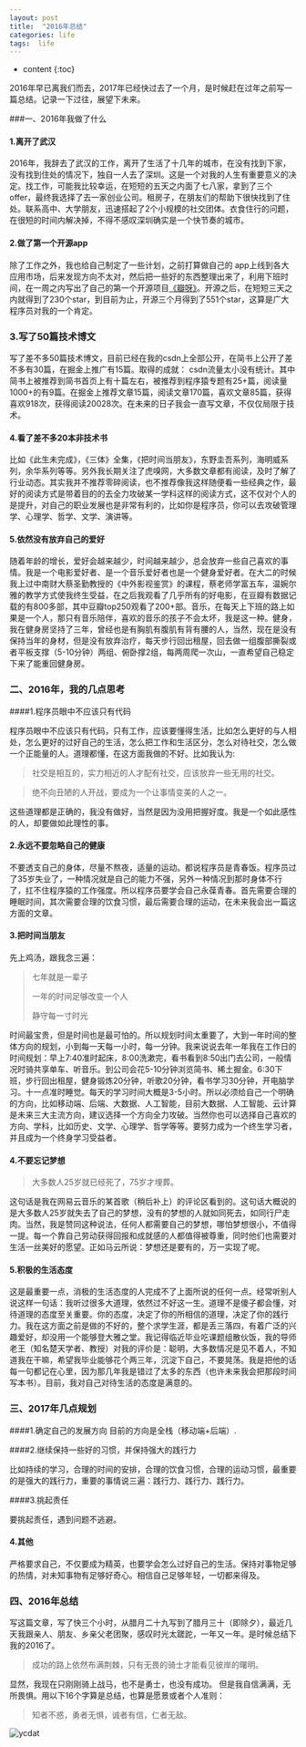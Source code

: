 ```yaml
---
layout: post
title:  "2016年总结"
categories: life
tags:  life
---
```


* content
{:toc}

2016年早已离我们而去，2017年已经快过去了一个月，是时候赶在过年之前写一篇总结。记录一下过往，展望下未来。

<!--more-->

###一、2016年我做了什么

#### 1.离开了武汉

2016年，我辞去了武汉的工作，离开了生活了十几年的城市，在没有找到下家，没有找到住处的情况下，独自一人去了深圳。这是一个对我的人生有重要意义的决定。找工作，可能我比较幸运，在短短的五天之内面了七八家，拿到了三个offer，最终我选择了去一家创业公司。租房子，在朋友们的帮助下很快找到了住处。联系高中、大学朋友，迅速搭起了2个小规模的社交团体。衣食住行的问题，在很短的时间内解决掉，不得不感叹深圳确实是一个快节奏的城市。

####  2.做了第一个开源app

除了工作之外，我也给自己制定了一些计划，之前打算做自己的 app上线到各大应用市场，后来发现方向不太对，然后把一些好的东西整理出来了，利用下班时间，在一周之内写出了自己的第一个开源项目[《瓣呀》](https://github.com/forezp/banya)。开源之后，在短短三天之内就得到了230个star，到目前为止，开源三个月得到了551个star，这算是广大程序员对我的一个肯定。

### 3.写了50篇技术博文

写了差不多50篇技术博文，目前已经在我的csdn上全部公开，在简书上公开了差不多有30篇，在掘金上推广有15篇。取得的成就： csdn流量太小没有统计。其中简书上被推荐到简书首页上有十篇左右，被推荐到程序猿专题有25+篇，阅读量1000+的有9篇。在掘金上推荐文章15篇，阅读文章170篇，喜欢文章85篇，获得喜欢918次，获得阅读20028次。在未来的日子我会一直写文章，不仅仅局限于技术。


#### 4.看了差不多20本非技术书

比如《此生未完成》，《三体》全集，《把时间当朋友》，东野圭吾系列，海明威系列，余华系列等等。另外我长期关注了虎嗅网，大多数文章都有阅读，及时了解了行业动态。其实我并不推荐零碎阅读，也不推荐像我这样随便看一些经典之作，最好的阅读方式是带着目的的去全力攻破某一学科这样的阅读方式，这不仅对个人的是提升，对自己的职业发展也是非常有利的，比如你是程序员，你可以去攻破管理学、心理学、哲学、文学、演讲等。

#### 5.依然没有放弃自己的爱好

随着年龄的增长，爱好会越来越少，时间越来越少，总会放弃一些自己喜欢的事情。我是一个电影爱好者、是一个音乐爱好者也是一个健身爱好者。在大二的时候我上过中南财大蔡圣勤教授的《中外影视鉴赏》的课程，蔡老师学富五车，温婉尔雅的教学方式使我终生受益，在之后我观看了几乎所有的好电影，在豆瓣有数据记载的有800多部，其中豆瓣top250观看了200+部。音乐，在每天上下班的路上如果是一个人，那只有音乐陪伴，喜欢的音乐的孩子不会太坏，我是这一种。健身，我在健身房坚持了三年，曾经也是有胸肌有腹肌有背有腰的人，当然，现在是没有保持当年的身材，但是没有放弃治疗，每天步行回出租屋，回去做一组腹部撕裂或者平板支撑（5-10分钟）两组、俯卧撑2组，每两周爬一次山，一直希望自己稳定下来了能重回健身房。

### 二、2016年，我的几点思考

####1.程序员眼中不应该只有代码

程序员眼中不应该只有代码，只有工作，应该要懂得生活，比如怎么更好的与人相处，怎么更好的过好自己的生活，怎么把工作和生活区分，怎么对待社交，怎么做一个正能量的人。道理都懂，在这方面我做的不好。比如我认为:

>社交是相互的，实力相近的人才配有社交，应该放弃一些无用的社交。

>绝不向丑陋的人开战，要成为一个让事情变美的人之一。
> 

这些道理都是正确的，我没有做好，当然是因为没用把握好度。我是一个如此感性的人，却要做如此理性的事。

#### 2.永远不要忽略自己的健康

不要透支自己的身体，尽量不熬夜，适量的运动。都说程序员是青春饭。程序员过了35岁失业了，一种情况就是自己的能力不强，另外一种情况到那时身体不行了，扛不住程序猿的工作强度。所以程序员要学会自己永葆青春。首先需要合理的睡眠时间，其次需要合理的饮食习惯，最后需要合理的运动，在未来我会出一篇这方面的文章。

#### 3.把时间当朋友

先上鸡汤，跟我念三遍：

>七年就是一辈子
>
>一年的时间足够改变一个人
>
>静守每一寸时光

时间最宝贵，但是时间也是最可怕的。所以规划时间太重要了，大到一年时间的整体方向的规划，小到每一天每一小时，每一分钟。我来说说去年一年我在工作日的时间规划：早上7:40准时起床，8:00洗漱完，看书看到8:50出门去公司，一般情况时骑共享单车、听音乐。到公司会花5-10分钟浏览简书、稀土掘金。6:30下班，步行回出租屋，健身锻炼20分钟，听歌20分钟，看书学习30分钟，开电脑学习。十一点准时睡觉。每天的学习时间大概是3-5小时。所以必须给自己一个明确的方向，比如移动端、后端、大数据、人工智能，目前大数据、人工智能、云计算是未来三大主流方向，建议选择一个方向全力攻破。当然你也可以选择自己喜欢的方向、学科，比如历史、文学、心理学、哲学等等。要努力成为一个终生学习者，并且成为一个终身学习受益者。

#### 4.不要忘记梦想

>大多数人25岁就已经死了，75岁才埋葬。

这句话是我在网易云音乐的某首歌（稍后补上）的评论区看到的。这句话大概说的是大多数人25岁就失去了自己的梦想，没有的梦想的人就如同死去，如同行尸走肉。当然，我是赞同这种说法，任何人都需要自己的梦想，哪怕梦想很小，不值得一提。每一个靠自己劳动获得回报和成就感的人都值得被尊重，同时他们也需要对生活一丝美好的愿望。正如马云所说：梦想还是要有的，万一实现了呢。

#### 5.积极的生活态度

这是最重要一点，消极的生活态度的人完成不了上面所说的任何一点。经常听别人说这样一句话：我听过很多大道理，依然过不好这一生。道理不是傻子都会懂，对待道理的态度至关重要。你的态度，决定了你的所相信的道理，决定了你的践行力。我在这方面之前是做的不好的，整个求学生涯，都是丢三落四，有着广泛的兴趣爱好，却没用一个能够登大雅之堂。我记得临近毕业吃课题组散伙饭，我的导师老王（知名楚天学者、教授）对我的评价是：聪明，大多数情况是见不着人，不知道我在干嘛，希望我毕业能够花个两三年，沉淀下自己，不要晃荡。我是把他的话每一句都记在心里，因为那几年我是错过了太多的东西（也许未来我会把那段时间写本书）。目前，我对自己对待生活的态度是满意的。


### 三、2017年几点规划

####1.确定自己的发展方向
目前的方向是全栈（移动端+后端）.

####2.继续保持一些好的习惯，并保持强大的践行力

比如持续的学习，合理的时间的安排，合理的饮食习惯，合理的运动习惯，最重要的是强大的践行力，重要的事情说三遍：践行力、践行力、践行力。

####3.挑起责任

要挑起责任，遇到问题不逃避。

#### 4.其他

严格要求自己，不仅要成为精英，也要学会怎么过好自己的生活。保持对事物足够的热情，对未知事物有足够好奇心。相信自己足够年轻，一切都来得及。


### 四、2016年总结 

写这篇文章，写了快三个小时，从腊月二十九写到了腊月三十（即除夕），最近几天我跟亲人、朋友、乡亲父老团聚，感叹时光太蹉跎，一年又一年。是时候总结下我的2016了。

> 成功的路上依然布满荆棘，只有无畏的骑士才能看见彼岸的曙明。

显然，我现在只刚刚骑上战马，也不是勇士，也没有成功。 但是我自信满满，无所畏惧。用以下16个字算是总结，也算是愿景或者个人准则：

> 知者不惑，勇者无惧，诚者有信，仁者无敌。




![ycdat](http://upload-images.jianshu.io/upload_images/2279594-25587d82e261447c.png?imageMogr2/auto-orient/strip%7CimageView2/2/w/600)